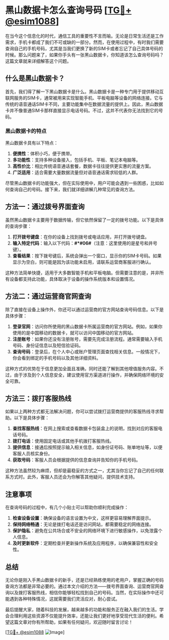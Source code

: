 # 黑山数据卡怎么查询号码 [[TG💪+ @esim1088](https://t.me/s/esim1088)]

在当今这个信息化的时代，通信工具的重要性不言而喻。无论是日常生活还是工作需求，手机卡都成了我们不可或缺的一部分。然而，在使用过程中，有时我们需要查询自己的手机号码，尤其是当我们更换了新的SIM卡或者忘记了自己具体号码的时候。那么问题来了，如果你手头有一张黑山数据卡，你知道该怎么查询号码吗？这篇文章就来详细解答这个问题。

## 什么是黑山数据卡？

首先，我们得了解一下黑山数据卡是什么。黑山数据卡是一种专门用于提供移动互联网服务的SIM卡，通常被用来实现智能手机、平板电脑等设备的网络连接。它与传统的语音通话SIM卡不同，主要功能集中在数据流量的提供上。因此，黑山数据卡并不像普通SIM卡那样直接显示电话号码。不过，这并不代表你无法找到它的号码。

### 黑山数据卡的特点

黑山数据卡具有以下特点：

1. **便携性**：体积小巧，便于携带。
2. **多功能性**：支持多种设备接入，包括手机、平板、笔记本电脑等。
3. **高性价比**：相比传统语音通话套餐，数据卡往往提供更实惠的流量方案。
4. **广泛适用**：适合需要大量数据流量但对语音通话需求较低的人群。

尽管黑山数据卡的功能强大，但在实际使用中，用户可能会遇到一些困惑，比如如何查询自己的号码。接下来，我们就详细讲解几种常见的查询方法。

## 方法一：通过拨号界面查询

虽然黑山数据卡主要用于数据传输，但它依然保留了一定的拨号功能。以下是具体的查询步骤：

1. **打开拨号键盘**：在你的设备上找到拨号或电话应用，并打开拨号键盘。
2. **输入特定代码**：输入以下代码：**#*#06#**（注意：这里使用的是星号和井号键）。
3. **查看结果**：按下拨号键后，系统会弹出一个窗口，显示你的SIM卡号码。如果显示为空白，则可能是因为该功能未启用，请联系运营商客服进行确认。

这种方法简单快捷，适用于大多数智能手机和平板电脑。但需要注意的是，并非所有设备都支持此功能，具体取决于设备的操作系统版本和设置情况。

## 方法二：通过运营商官网查询

除了直接在设备上操作外，你还可以通过运营商的官方网站查询号码信息。以下是具体步骤：

1. **登录官网**：访问你所使用的黑山数据卡所属运营商的官方网站。例如，如果你使用的是中国移动的数据卡，就可以访问中国移动的官方网站。
2. **注册账号**：如果你还没有注册账号，需要先完成注册流程。通常需要输入手机号码、身份证信息以及短信验证码。
3. **查询号码**：登录后，在个人中心或账户管理页面查找相关信息。一般情况下，你会看到绑定的手机号码以及其他详细资料。

这种方式的优势在于信息更加全面且准确，同时还能了解到其他增值服务内容。不过，由于涉及到个人信息安全，建议使用官方渠道进行操作，并确保网络环境的安全可靠。

## 方法三：拨打客服热线

如果以上两种方式都无法解决问题，你可以尝试拨打运营商提供的客服热线寻求帮助。以下是具体步骤：

1. **查找客服热线**：在网上搜索或查看数据卡包装盒上的说明，找到对应的客服电话号码。
2. **拨打电话**：使用固定电话或其他手机拨打客服热线。
3. **提供信息**：接通后按照提示输入相关信息，如身份证号码、账单地址等，以便客服人员核实身份。
4. **获取号码**：客服人员会根据提供的信息查询并告知你的手机号码。

这种方法虽然较为麻烦，但却是最稳妥的方式之一，尤其当你忘记了自己的任何联系方式时。此外，客服人员还会为你解答其他疑问，提供技术支持。

## 注意事项

在查询号码的过程中，有几个小贴士可以帮助你顺利完成操作：

1. **检查设备设置**：确保设备的语言设置为中文，这样更容易理解界面提示。
2. **保持网络畅通**：无论是拨打电话还是访问网站，都需要稳定的网络连接。
3. **保护隐私**：避免在公共场合或不安全的网络环境下进行敏感操作，以免泄露个人信息。
4. **及时更新软件**：定期检查并更新操作系统及应用程序，以确保兼容性和安全性。

## 总结

无论你是刚入手黑山数据卡的新手，还是已经熟练使用的老用户，掌握正确的号码查询方法都是非常必要的。通过本文介绍的方法——拨号界面查询、运营商官网查询以及拨打客服热线，相信你能够轻松找到自己的号码。当然，在实际操作中还可能遇到各种特殊情况，这就需要我们灵活应对，耐心尝试。

最后提醒大家，随着科技的发展，越来越多的功能和服务正在融入我们的生活。学会合理利用这些资源不仅能提升效率，还能让我们更好地享受现代生活的便利。希望这篇文章对你有所帮助，如果有任何疑问，欢迎随时留言讨论！

[[TG💪+ @esim1088](https://t.me/s/esim1088) ![Image](https://i.postimg.cc/4NQfJmqS/Snipaste-2025-05-13-00-14-12.png)]